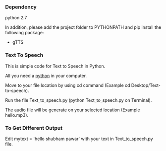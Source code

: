 ### Dependency
python 2.7

In addition, please add the project folder to PYTHONPATH and pip install the following package:
- gTTS

### Text To Speech

This is simple code for Text to Speech in Python.

All you need a [python](https://www.python.org/downloads/) in your computer.

Move to your file location by using cd command (Example cd Desktop/Text-to-speech).

Run the file Text_to_speech.py (python Text_to_speech.py on Terminal).

The audio file will be generate on your selected location (Example hello.mp3).

### To Get Different Output

Edit mytext = 'hello shubham pawar' with your text in Text_to_speech.py file.
